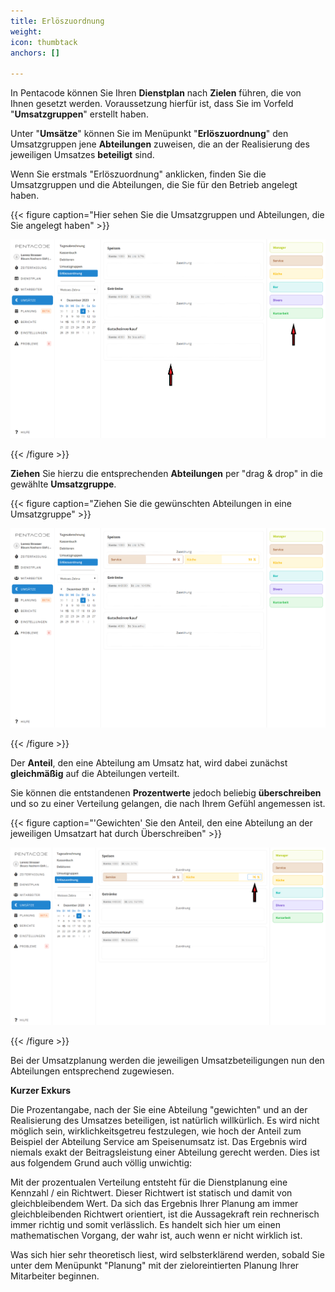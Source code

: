 ```yaml
---
title: Erlöszuordnung
weight: 
icon: thumbtack
anchors: []

---
```

In Pentacode können Sie Ihren **Dienstplan** nach **Zielen** führen, die von Ihnen gesetzt werden. Voraussetzung hierfür ist, dass Sie im Vorfeld "**Umsatzgruppen**" erstellt haben.

Unter "**Umsätze**" können Sie im Menüpunkt "**Erlöszuordnung**" den Umsatzgruppen jene **Abteilungen** zuweisen, die an der Realisierung des jeweiligen Umsatzes **beteiligt** sind.

Wenn Sie erstmals "Erlöszuordnung" anklicken, finden Sie die Umsatzgruppen und die Abteilungen, die Sie für den Betrieb angelegt haben.

{{< figure caption="Hier sehen Sie die Umsatzgruppen und Abteilungen, die Sie angelegt haben" >}}

![](/uploads/erloszuordnung1.png)

{{< /figure >}}

**Ziehen** Sie hierzu die entsprechenden **Abteilungen** per "drag & drop" in die gewählte **Umsatzgruppe**.

{{< figure caption="Ziehen Sie die gewünschten Abteilungen in eine Umsatzgruppe" >}}

![](/uploads/erloszuordnung2.png)

{{< /figure >}}

Der **Anteil**, den eine Abteilung am Umsatz hat, wird dabei zunächst **gleichmäßig** auf die Abteilungen verteilt.

Sie können die entstandenen **Prozentwerte** jedoch beliebig **überschreiben** und so zu einer Verteilung gelangen, die nach Ihrem Gefühl angemessen ist.

{{< figure caption="'Gewichten' Sie den Anteil, den eine Abteilung an der jeweiligen Umsatzart hat durch Überschreiben" >}}

![](/uploads/erloszuordnung3.png)

{{< /figure >}}

Bei der Umsatzplanung werden die jeweiligen Umsatzbeteiligungen nun den Abteilungen entsprechend zugewiesen.

**Kurzer Exkurs**

Die Prozentangabe, nach der Sie eine Abteilung "gewichten" und an der Realisierung des Umsatzes beteiligen, ist natürlich willkürlich. Es wird nicht möglich sein, wirklichkeitsgetreu festzulegen, wie hoch der Anteil zum Beispiel der Abteilung Service am Speisenumsatz ist. Das Ergebnis wird niemals exakt der Beitragsleistung einer Abteilung gerecht werden. Dies ist aus folgendem Grund auch völlig unwichtig:

Mit der prozentualen Verteilung entsteht für die Dienstplanung eine Kennzahl / ein Richtwert. Dieser Richtwert ist statisch und damit von gleichbleibendem Wert. Da sich das Ergebnis Ihrer Planung am immer gleichbleibenden Richtwert orientiert, ist die Aussagekraft rein rechnerisch immer richtig und somit verlässlich. Es handelt sich hier um einen mathematischen Vorgang, der wahr ist, auch wenn er nicht wirklich ist.

Was sich hier sehr theoretisch liest, wird selbsterklärend werden, sobald Sie unter dem Menüpunkt "Planung" mit der zieloreintierten Planung Ihrer Mitarbeiter beginnen.
